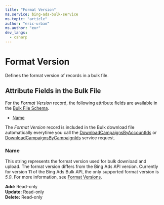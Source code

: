 ```yaml
---
title: "Format Version"
ms.service: bing-ads-bulk-service
ms.topic: "article"
author: "eric-urban"
ms.author: "eur"
dev_langs:
  - csharp
---
```

# Format Version
Defines the format version of records in a bulk file.

## <a name="entitydata"></a>Attribute Fields in the Bulk File
For the *Format Version* record, the following attribute fields are available in the [Bulk File Schema](../bulk-service/bulk-file-schema.md). 

- [Name](#name)

The *Format Version* record is included in the Bulk download file automatically everytime you call the [DownloadCampaignsByAccountIds](../bulk-service/downloadcampaignsbyaccountids.md) or [DownloadCampaignsByCampaignIds](../bulk-service/downloadcampaignsbycampaignids.md) service request. 

### <a name="name"></a>Name
This string represents the format version used for bulk download and upload. The format version differs from the Bing Ads API version. Currently for version 11 of the Bing Ads Bulk API, the only supported format version  is *5.0*. For more information, see [Format Versions](../bulk-service/bulk-file-schema.md#formatversions).

**Add:** Read-only  
**Update:** Read-only  
**Delete:** Read-only  
